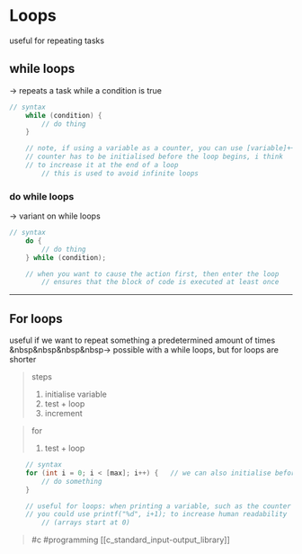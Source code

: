 # Loops
useful for repeating tasks

## while loops
→ repeats a task while a condition is true

```c
// syntax
    while (condition) {
        // do thing
    }

    // note, if using a variable as a counter, you can use [variable]++;
    // counter has to be initialised before the loop begins, i think
    // to increase it at the end of a loop
        // this is used to avoid infinite loops
```

### do while loops

→ variant on while loops

```c
// syntax
    do {
        // do thing
    } while (condition);

    // when you want to cause the action first, then enter the loop
        // ensures that the block of code is executed at least once
```

---
## For loops

useful if we want to repeat something a predetermined amount of times
&nbsp&nbsp&nbsp&nbsp→ possible with a while loops, but for loops are shorter

>steps 
>1. initialise variable 
>2. test + loop 
>3. increment 

>for
>1. test + loop

```c
    // syntax
    for (int i = 0; i < [max]; i++) {   // we can also initialise beforehand
        // do something
    }

    // useful for loops: when printing a variable, such as the counter here,
    // you could use printf("%d", i+1); to increase human readability
        // (arrays start at 0)
```

> #c #programming 
> [[c_standard_input-output_library]]